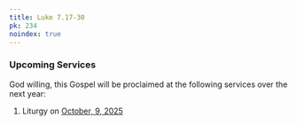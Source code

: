 ```yaml
---
title: Luke 7.17-30
pk: 234
noindex: true
---
```


### Upcoming Services

God willing, this Gospel will be proclaimed at the following services over the next year:


1. Liturgy on [October,  9, 2025](https://orthocal.info/readings/gregorian/2025/10/09/)
